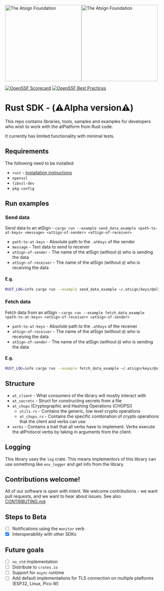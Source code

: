 <a href="https://atsign.com#gh-light-mode-only"><img width=250px src="https://atsign.com/wp-content/uploads/2022/05/atsign-logo-horizontal-color2022.svg#gh-light-mode-only" alt="The Atsign Foundation"></a><a href="https://atsign.com#gh-dark-mode-only"><img width=250px src="https://atsign.com/wp-content/uploads/2023/08/atsign-logo-horizontal-reverse2022-Color.svg#gh-dark-mode-only" alt="The Atsign Foundation"></a>

[![OpenSSF Scorecard](https://api.securityscorecards.dev/projects/github.com/atsign-foundation/at_rust/badge)](https://api.securityscorecards.dev/projects/github.com/atsign-foundation/at_rust)
[![OpenSSF Best Practices](https://www.bestpractices.dev/projects/8148/badge)](https://www.bestpractices.dev/projects/8148)

# Rust SDK - (⚠️Alpha version⚠️)
This repo contains libraries, tools, samples and examples for developers who wish to work with the atPlatform from Rust code.

It currently has limited functionality with minimal tests.

## Requirements
The following need to be installed:
- `rust` - [Installation instructions](https://doc.rust-lang.org/book/ch01-01-installation.html)
- `openssl`
- `libssl-dev`
- `pkg-config`

## Run examples
### Send data
Send data to an atSign - `cargo run --example send_data_example <path-to-at-keys> <message> <atSign-of-sender> <atSign-of-receiver>`
- `path-to-at-keys` - Absolute path to the `.atKeys` of the sender
- `message` - Text data to send to receiver
- `atSign-of-sender` - The name of the atSign (without `@`) who is sending the data
- `atSign-of-receiver` - The name of the atSign (without `@`) who is receiving the data
#### E.g.
```sh 
RUST_LOG=info cargo run --example send_data_example ~/.atsign/keys/@aliens12_key.atKeys hello_there aliens12 virgogigantic64
```

### Fetch data
Fetch data from an atSign - `cargo run --example fetch_data_example <path-to-at-keys> <atSign-of-receiver> <atSign-of-sender>`
- `path-to-at-keys` - Absolute path to the `.atKeys` of the receiver
- `atSign-of-receiver` - The name of the atSign (without `@`) who is receiving the data
- `atSign-of-sender` - The name of the atSign (without `@`) who is sending the data
#### E.g.
```sh 
RUST_LOG=info cargo run --example fetch_data_example ~/.atsign/keys/@virgogigantic64_key.atKeys virgogigantic64 aliens12
```

## Structure
- `at_client` - What consumers of the library will mostly interact with
- `at_secrets` - Struct for constructing secrets from a file
- `at_chops` (Cryptographic and Hashing Operations (CHOPS))
    - `utils.rs` - Contains the generic, low level crypto operations
    - `at_chops.rs` - Contains the specific combination of crypto operations that the client and verbs can use
- `verbs` - Contains a trait that all verbs have to implement. Verbs execute the atProtocol verbs by taking in arguments from the client.

## Logging
This library uses the `log` crate. This means implementors of this library can use something like `env_logger` and get info from the library.

## Contributions welcome!

All of our software is open with intent. We welcome contributions - we want pull requests, and we want to hear about issues. See also [CONTRIBUTING.md](CONTRIBUTING.md).

## Steps to Beta
- [ ] Notifications using the `monitor` verb
- [x] Interoperability with other SDKs

## Future goals
- [ ] `no_std` implementation
- [ ] Distribute to `crates.io`
- [ ] Support for `async` runtime
- [ ] Add default implementations for TLS connection on multiple platforms (ESP32, Linux, Pico W)
